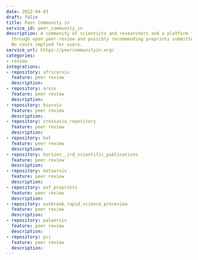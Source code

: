 ```yaml
---
date: 2022-04-03
draft: false
title: Peer Community in
service_id: peer_community_in
description: A community of scientists and researchers and a platform for assessing
  through open peer-review and possibly recommending preprints submitted by authors.
  No costs implied for users.
service_url: https://peercommunityin.org/
categories:
- review
integrations:
- repository: africarxiv
  feature: peer review
  description:
- repository: arxiv
  feature: peer review
  description:
- repository: biorxiv
  feature: peer review
  description:
- repository: crossasia_repository
  feature: peer review
  description:
- repository: hal
  feature: peer review
  description:
- repository: horizon__ird_scientific_publications
  feature: peer review
  description:
- repository: metaarxiv
  feature: peer review
  description:
- repository: osf_preprints
  feature: peer review
  description:
- repository: outbreak_rapid_science_prereview
  feature: peer review
  description:
- repository: paleorxiv
  feature: peer review
  description:
- repository: pci
  feature: peer review
  description:
---
```



